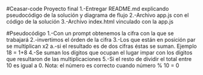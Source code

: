 ﻿#Ceasar-code
Proyecto final
1.-Entregar README.md explicando pseudocódigo de la solución y diagrama de flujo
2.-Archivo app.js con el código de la solución
3.-Archivo index.html vinculado con la app.js

#Pseudocódigo
1.-Con un prompt obtenemos la cifra con la que se trabajará
2.-invertimos el órden de la cifra
3.-Los que están en posición par se multiplican x2
 a.-si el resultado es de dos cifras éstas se suman. Ejemplo 18 = 1+8
4.-Se suman los dígitos que ocupan el lugar impar con los dígitos que resultaron de las multiplicaciones
5.-Si el resto de dividir el total entre 10 es igual a 0.
Nota: el número es correcto cuando número % 10 = 0
